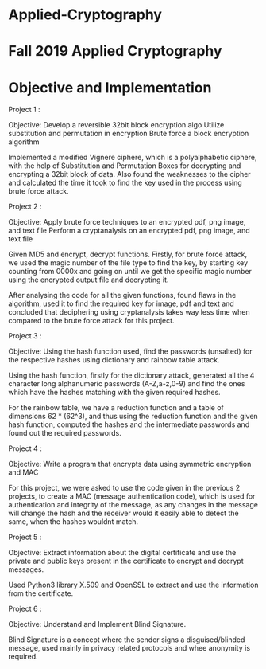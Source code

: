 # Applied-Cryptography
# Fall 2019 Applied Cryptography

# Objective and Implementation

Project 1 : 

Objective: Develop a reversible 32bit block encryption algo
           Utilize substitution and permutation in encryption
           Brute force a block encryption algorithm

Implemented a modified Vignere ciphere, which is a polyalphabetic ciphere, with the help of Substitution and Permutation Boxes for decrypting and encrypting a 32bit block of data.
Also found the weaknesses to the cipher and calculated the time it took to find the key used in the process using brute force attack.

Project 2 : 

Objective: Apply brute force techniques to an encrypted pdf, png image, and text file
           Perform a cryptanalysis on an encrypted pdf, png image, and text file

Given MD5 and encrypt, decrypt functions.
Firstly, for brute force attack, we used the magic number of the file type to find the key, by starting key counting from 0000x and going on until we get the specific magic number using the encrypted output file and decrypting it.

After analysing the code for all the given functions, found flaws in the algorithm, used it to find the required key for image, pdf and text and concluded that deciphering using cryptanalysis takes way less time when compared to the brute force attack for this project.

Project 3 :

Objective: Using the hash function used, find the passwords (unsalted) for the respective hashes using dictionary and rainbow table attack.

Using the hash function, firstly for the dictionary attack, generated all the 4 character long alphanumeric passwords (A-Z,a-z,0-9) and find the ones which have the hashes matching with the given required hashes.

For the rainbow table, we have a reduction function and a table of dimensions 62 * (62^3), and thus using the reduction function and the given hash function, computed the hashes and the intermediate passwords and found out the required passwords.

Project 4 : 

Objective: Write a program that encrypts data using symmetric encryption and MAC

For this project, we were asked to use the code given in the previous 2 projects, to create a MAC (message authentication code), which is used for authentication and integrity of the message, as any changes in the message will change the hash and the receiver would it easily able to detect the same, when the hashes wouldnt match.

Project 5 : 

Objective: Extract information about the digital certificate and use the private and public keys present in the certificate to encrypt and decrypt messages.

Used Python3 library X.509 and OpenSSL to extract and use the information from the certificate.

Project 6 : 

Objective: Understand and Implement Blind Signature.

Blind Signature is a concept where the sender signs a disguised/blinded message, used mainly in privacy related protocols and whee anonymity is required.

